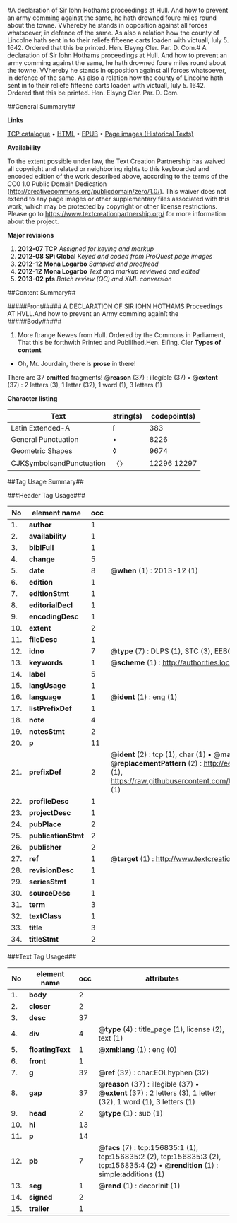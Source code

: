 #A declaration of Sir Iohn Hothams proceedings at Hull. And how to prevent an army comming against the same, he hath drowned foure miles round about the towne. VVhereby he stands in opposition against all forces whatsoever, in defence of the same. As also a relation how the county of Lincolne hath sent in to their reliefe fifteene carts loaden with victuall, Iuly 5. 1642. Ordered that this be printed. Hen. Elsyng Cler. Par. D. Com.#
A declaration of Sir Iohn Hothams proceedings at Hull. And how to prevent an army comming against the same, he hath drowned foure miles round about the towne. VVhereby he stands in opposition against all forces whatsoever, in defence of the same. As also a relation how the county of Lincolne hath sent in to their reliefe fifteene carts loaden with victuall, Iuly 5. 1642. Ordered that this be printed. Hen. Elsyng Cler. Par. D. Com.

##General Summary##

**Links**

[TCP catalogue](http://www.ota.ox.ac.uk/tcp/)  • 
[HTML](http://tei.it.ox.ac.uk/tcp/Texts-HTML/free/A82/A82112.html)  • 
[EPUB](http://tei.it.ox.ac.uk/tcp/Texts-EPUB/free/A82/A82112.epub) • 
[Page images (Historical Texts)](https://historicaltexts.jisc.ac.uk/eebo-99860776e)

**Availability**

To the extent possible under law, the Text Creation Partnership has waived all copyright and related or neighboring rights to this keyboarded and encoded edition of the work described above, according to the terms of the CC0 1.0 Public Domain Dedication (http://creativecommons.org/publicdomain/zero/1.0/). This waiver does not extend to any page images or other supplementary files associated with this work, which may be protected by copyright or other license restrictions. Please go to https://www.textcreationpartnership.org/ for more information about the project.

**Major revisions**

1. __2012-07__ __TCP__ *Assigned for keying and markup*
1. __2012-08__ __SPi Global__ *Keyed and coded from ProQuest page images*
1. __2012-12__ __Mona Logarbo__ *Sampled and proofread*
1. __2012-12__ __Mona Logarbo__ *Text and markup reviewed and edited*
1. __2013-02__ __pfs__ *Batch review (QC) and XML conversion*

##Content Summary##

#####Front#####
A DECLARATION OF SIR IOHN HOTHAMS Proceedings AT HVLL.And how to prevent an Army comming againſt the
#####Body#####

1. More ſtrange Newes from Hull.
Ordered by the Commons in Parliament, That this be forthwith Printed and Publiſhed.Hen. Elſing. Cler
**Types of content**

  * Oh, Mr. Jourdain, there is **prose** in there!

There are 37 **omitted** fragments! 
 @__reason__ (37) : illegible (37)  •  @__extent__ (37) : 2 letters (3), 1 letter (32), 1 word (1), 3 letters (1)

**Character listing**


|Text|string(s)|codepoint(s)|
|---|---|---|
|Latin Extended-A|ſ|383|
|General Punctuation|•|8226|
|Geometric Shapes|◊|9674|
|CJKSymbolsandPunctuation|〈〉|12296 12297|

##Tag Usage Summary##

###Header Tag Usage###

|No|element name|occ|attributes|
|---|---|---|---|
|1.|__author__|1||
|2.|__availability__|1||
|3.|__biblFull__|1||
|4.|__change__|5||
|5.|__date__|8| @__when__ (1) : 2013-12 (1)|
|6.|__edition__|1||
|7.|__editionStmt__|1||
|8.|__editorialDecl__|1||
|9.|__encodingDesc__|1||
|10.|__extent__|2||
|11.|__fileDesc__|1||
|12.|__idno__|7| @__type__ (7) : DLPS (1), STC (3), EEBO-CITATION (1), PROQUEST (1), VID (1)|
|13.|__keywords__|1| @__scheme__ (1) : http://authorities.loc.gov/ (1)|
|14.|__label__|5||
|15.|__langUsage__|1||
|16.|__language__|1| @__ident__ (1) : eng (1)|
|17.|__listPrefixDef__|1||
|18.|__note__|4||
|19.|__notesStmt__|2||
|20.|__p__|11||
|21.|__prefixDef__|2| @__ident__ (2) : tcp (1), char (1)  •  @__matchPattern__ (2) : ([0-9\-]+):([0-9IVX]+) (1), (.+) (1)  •  @__replacementPattern__ (2) : http://eebo.chadwyck.com/downloadtiff?vid=$1&page=$2 (1), https://raw.githubusercontent.com/textcreationpartnership/Texts/master/tcpchars.xml#$1 (1)|
|22.|__profileDesc__|1||
|23.|__projectDesc__|1||
|24.|__pubPlace__|2||
|25.|__publicationStmt__|2||
|26.|__publisher__|2||
|27.|__ref__|1| @__target__ (1) : http://www.textcreationpartnership.org/docs/. (1)|
|28.|__revisionDesc__|1||
|29.|__seriesStmt__|1||
|30.|__sourceDesc__|1||
|31.|__term__|3||
|32.|__textClass__|1||
|33.|__title__|3||
|34.|__titleStmt__|2||


###Text Tag Usage###

|No|element name|occ|attributes|
|---|---|---|---|
|1.|__body__|2||
|2.|__closer__|2||
|3.|__desc__|37||
|4.|__div__|4| @__type__ (4) : title_page (1), license (2), text (1)|
|5.|__floatingText__|1| @__xml:lang__ (1) : eng (0)|
|6.|__front__|1||
|7.|__g__|32| @__ref__ (32) : char:EOLhyphen (32)|
|8.|__gap__|37| @__reason__ (37) : illegible (37)  •  @__extent__ (37) : 2 letters (3), 1 letter (32), 1 word (1), 3 letters (1)|
|9.|__head__|2| @__type__ (1) : sub (1)|
|10.|__hi__|13||
|11.|__p__|14||
|12.|__pb__|7| @__facs__ (7) : tcp:156835:1 (1), tcp:156835:2 (2), tcp:156835:3 (2), tcp:156835:4 (2)  •  @__rendition__ (1) : simple:additions (1)|
|13.|__seg__|1| @__rend__ (1) : decorInit (1)|
|14.|__signed__|2||
|15.|__trailer__|1||
